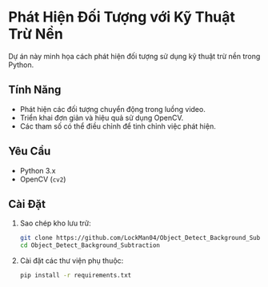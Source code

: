 # Phát Hiện Đối Tượng với Kỹ Thuật Trừ Nền

Dự án này minh họa cách phát hiện đối tượng sử dụng kỹ thuật trừ nền trong Python.

## Tính Năng

- Phát hiện các đối tượng chuyển động trong luồng video.
- Triển khai đơn giản và hiệu quả sử dụng OpenCV.
- Các tham số có thể điều chỉnh để tinh chỉnh việc phát hiện.

## Yêu Cầu

- Python 3.x
- OpenCV (`cv2`)

## Cài Đặt

1. Sao chép kho lưu trữ:
    ```bash
    git clone https://github.com/LockMan04/Object_Detect_Background_Subtraction.git
    cd Object_Detect_Background_Subtraction
    ```

2. Cài đặt các thư viện phụ thuộc:
    ```bash
    pip install -r requirements.txt
    ```

